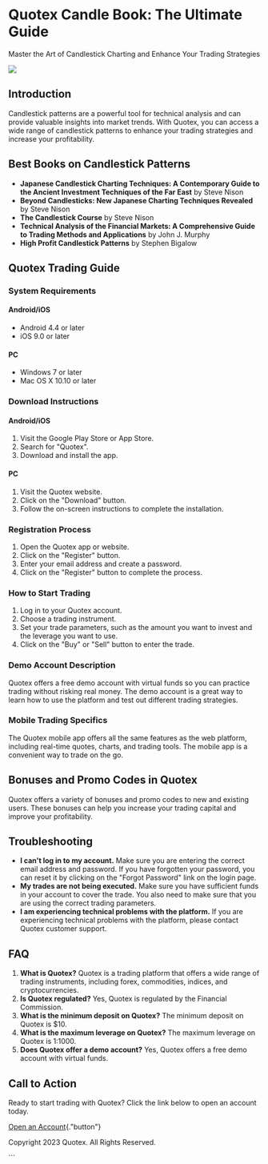 

# Quotex Candle Book: The Ultimate Guide

Master the Art of Candlestick Charting and Enhance Your Trading
Strategies

[![](https://static.quotex.io/files/4_en/300_250.jpg)](https://traff.sbs/brokerqxlid)




## Introduction

Candlestick patterns are a powerful tool for technical analysis and can
provide valuable insights into market trends. With Quotex, you can
access a wide range of candlestick patterns to enhance your trading
strategies and increase your profitability.

## Best Books on Candlestick Patterns

-   **Japanese Candlestick Charting Techniques: A Contemporary Guide to
    the Ancient Investment Techniques of the Far East** by Steve Nison
-   **Beyond Candlesticks: New Japanese Charting Techniques Revealed**
    by Steve Nison
-   **The Candlestick Course** by Steve Nison
-   **Technical Analysis of the Financial Markets: A Comprehensive Guide
    to Trading Methods and Applications** by John J. Murphy
-   **High Profit Candlestick Patterns** by Stephen Bigalow

## Quotex Trading Guide

### System Requirements

#### Android/iOS

-   Android 4.4 or later
-   iOS 9.0 or later

#### PC

-   Windows 7 or later
-   Mac OS X 10.10 or later

### Download Instructions

#### Android/iOS

1.  Visit the Google Play Store or App Store.
2.  Search for "Quotex".
3.  Download and install the app.

#### PC

1.  Visit the Quotex website.
2.  Click on the "Download" button.
3.  Follow the on-screen instructions to complete the installation.

### Registration Process

1.  Open the Quotex app or website.
2.  Click on the "Register" button.
3.  Enter your email address and create a password.
4.  Click on the "Register" button to complete the process.

### How to Start Trading

1.  Log in to your Quotex account.
2.  Choose a trading instrument.
3.  Set your trade parameters, such as the amount you want to invest and
    the leverage you want to use.
4.  Click on the "Buy" or "Sell" button to enter the trade.

### Demo Account Description

Quotex offers a free demo account with virtual funds so you can practice
trading without risking real money. The demo account is a great way to
learn how to use the platform and test out different trading strategies.

### Mobile Trading Specifics

The Quotex mobile app offers all the same features as the web platform,
including real-time quotes, charts, and trading tools. The mobile app is
a convenient way to trade on the go.

## Bonuses and Promo Codes in Quotex

Quotex offers a variety of bonuses and promo codes to new and existing
users. These bonuses can help you increase your trading capital and
improve your profitability.

## Troubleshooting

-   **I can\'t log in to my account.** Make sure you are entering the
    correct email address and password. If you have forgotten your
    password, you can reset it by clicking on the "Forgot
    Password" link on the login page.
-   **My trades are not being executed.** Make sure you have sufficient
    funds in your account to cover the trade. You also need to make sure
    that you are using the correct trading parameters.
-   **I am experiencing technical problems with the platform.** If you
    are experiencing technical problems with the platform, please
    contact Quotex customer support.

## FAQ

1.  **What is Quotex?** Quotex is a trading platform that offers a wide
    range of trading instruments, including forex, commodities, indices,
    and cryptocurrencies.
2.  **Is Quotex regulated?** Yes, Quotex is regulated by the Financial
    Commission.
3.  **What is the minimum deposit on Quotex?** The minimum deposit on
    Quotex is \$10.
4.  **What is the maximum leverage on Quotex?** The maximum leverage on
    Quotex is 1:1000.
5.  **Does Quotex offer a demo account?** Yes, Quotex offers a free demo
    account with virtual funds.

## Call to Action

Ready to start trading with Quotex? Click the link below to open an
account today.

[Open an
Account](\%22https://traff.sbs/brokerqxlid\%22){."button"}

Copyright 2023 Quotex. All Rights Reserved.

\`\`\`

